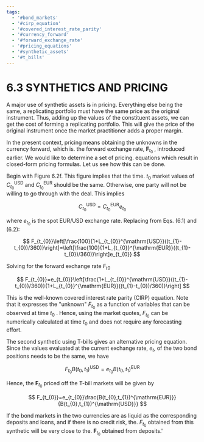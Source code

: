 ```yaml
---
tags:
  - '#bond_markets'
  - '#cirp_equation'
  - '#covered_interest_rate_parity'
  - '#currency_forward'
  - '#forward_exchange_rate'
  - '#pricing_equations'
  - '#synthetic_assets'
  - '#t_bills'
---
```

# 6.3 SYNTHETICS AND PRICING  

A major use of synthetic assets is in pricing. Everything else being the same, a replicating portfolio must have the same price as the original instrument. Thus, adding up the values of the constituent assets, we can get the cost of forming a replicating portfolio. This will give the price of the original instrument once the market practitioner adds a proper margin.  

In the present context, pricing means obtaining the unknowns in the currency forward, which is. the forward exchange rate, $\boldsymbol{F}_{t_{0}}$ , introduced earlier. We would like to determine a set of pricing. equations which result in closed-form pricing formulas. Let us see how this can be done.  

Begin with Figure 6.2f. This figure implies that the time. $t_{0}$ market values of $C_{t_{0}}^{\mathrm{USD}}$ and $C_{t_{0}}^{\mathrm{EUR}}$ should be the same. Otherwise, one party will not be willing to go through with the deal. This implies  

$$
C_{t_{0}}^{\mathrm{USD}}=C_{t_{0}}^{\mathrm{EUR}}e_{t_{0}}
$$  

where $e_{t_{0}}$ is the spot EUR/USD exchange rate. Replacing from Eqs. (6.1) and (6.2):  

$$
F_{t_{0}}\left[\frac{100}{1+L_{t_{0}}^{\mathrm{USD}}((t_{1}-t_{0})/360)}\right]=\left[\frac{100}{1+L_{t_{0}}^{\mathrm{EUR}}((t_{1}-t_{0})/360)}\right]e_{t_{0}}
$$  

Solving for the forward exchange rate $F_{t0}$  

$$
F_{t_{0}}=e_{t_{0}}\left[\frac{1+L_{t_{0}}^{\mathrm{USD}}((t_{1}-t_{0})/360)}{1+L_{t_{0}}^{\mathrm{EUR}}((t_{1}-t_{0})/360)}\right]
$$  

This is the well-known covered interest rate parity (CIRP) equation. Note that it expresses the "unknown" $F_{t_{0}}$ as a function of variables that can be observed at time $t_{0}$ . Hence, using the market quotes, $F_{t_{0}}$ can be numerically calculated at time $t_{0}$ and does not require any forecasting effort.  

The second synthetic using T-bills gives an alternative pricing equation. Since the values evaluated at the current exchange rate, $e_{t},$ of the two bond positions needs to be the same, we have  

$$
F_{t_{0}}B(t_{0},t_{1})^{\mathrm{USD}}=e_{t_{0}}B(t_{0},t_{1})^{\mathrm{EUR}}
$$  

Hence, the $\boldsymbol{F}_{t_{0}}$ priced off the T-bill markets will be given by  

$$
F_{t_{0}}=e_{t_{0}}\frac{B(t_{0},t_{1})^{\mathrm{EUR}}}{B(t_{0},t_{1})^{\mathrm{USD}}}
$$  

If the bond markets in the two currencies are as liquid as the corresponding deposits and loans, and if there is no credit risk, the. $F_{t_{0}}$ obtained from this synthetic will be very close to the. $\boldsymbol{F}_{t_{0}}$ obtained from deposits.'  
